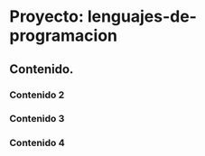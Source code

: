 # Proyecto: lenguajes-de-programacion
## Contenido.
### Contenido 2
### Contenido 3
### Contenido 4

